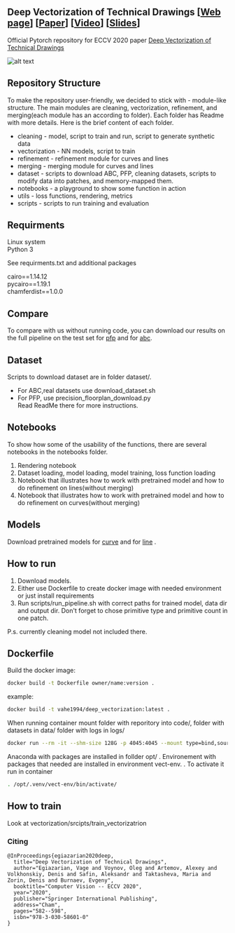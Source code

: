 ## Deep Vectorization of Technical Drawings [[Web page](http://adase.group/3ddl/projects/vectorization/)] [[Paper](https://arxiv.org/abs/2003.05471)] [[Video](https://www.youtube.com/watch?v=lnQNzHJOLvE)] [[Slides](https://drive.google.com/file/d/1ZrykQeA2PE4_8yf1JwuEBk9sS4OP8KeM/view?usp=sharing)]
Official Pytorch repository for ECCV 2020 paper [Deep Vectorization of Technical Drawings](https://link.springer.com/chapter/10.1007/978-3-030-58601-0_35)

![alt text](https://drive.google.com/uc?export=view&id=191r0QAaNhOUIaHPOlPWH5H4Jg7qxCMRA)

## Repository Structure

To make the repository user-friendly, we decided to stick with - module-like structure.
The main modules are cleaning, vectorization, refinement, and merging(each module has an according to folder).
Each folder has Readme with more details. Here is the brief content of each folder.

* cleaning - model, script to train and run, script to generate synthetic data 
* vectorization - NN models, script to train
* refinement - refinement module for curves and lines
* merging - merging module for curves and lines
* dataset - scripts to download ABC, PFP, cleaning datasets, scripts to modify data into patches, and memory-mapped them.
* notebooks - a playground to show some function in action
* utils - loss functions, rendering, metrics
* scripts - scripts to run training and evaluation

## Requirments
Linux system  
Python 3

See requirments.txt and additional packages

cairo==1.14.12  
pycairo==1.19.1  
chamferdist==1.0.0


## Compare 

To compare with us without running code, you can download our results on the full pipeline on the test set
for [pfp](https://drive.google.com/file/d/1FGm-JQsvOa5sbi_f_-MMl1XC5Z8JGe0F/view?usp=sharing) and for 
[abc](https://drive.google.com/file/d/1lR5lea3sY4Bhp9QL4MmmPs0kqZ5voPGu/view?usp=sharing).


## Dataset
Scripts to download dataset are in folder dataset/.
* For ABC,real datasets use download_dataset.sh
* For PFP, use precision_floorplan_download.py  
Read ReadMe there for more instructions.

## Notebooks 

To show how some of the usability of the functions, there are several notebooks in the notebooks folder.
1) Rendering notebook
2) Dataset loading, model loading, model training, loss function loading
3) Notebook that illustrates  how to work with pretrained model and how to do refinement on lines(without merging) 
4) Notebook that illustrates how to work with pretrained model and how to do refinement on curves(without merging)

## Models

Download pretrained models for [curve](https://drive.google.com/file/d/18jN37pMvEg9S05sLdAznQC5UZDsLz-za/view?usp=sharing)
and for [line](https://drive.google.com/file/d/1Zf085V3783zbrLuTXZxizc7utszI9BZR/view?usp=sharing) .

## How to run
1. Download models.
2. Either use Dockerfile to create docker image with needed environment or just install requirements
3. Run scripts/run_pipeline.sh with correct paths for trained model, data dir and output dir. Don't forget to chose primitive type and primitive count in one patch.

P.s. currently cleaning model not included there.
   
## Dockerfile 

Build the docker image:

```bash
docker build -t Dockerfile owner/name:version .
```
example:
```bash
docker build -t vahe1994/deep_vectorization:latest .
```


When running container mount folder with reporitory into code/, folder with datasets in data/ folder with logs in logs/
```bash
docker run --rm -it --shm-size 128G -p 4045:4045 --mount type=bind,source=/home/code,target=/code --mount type=bind,source=/home/data,target=/data --mount type=bind,source=/home/logs,target=/logs  --name=container_name owner/name:version /bin/bash
```

Anaconda with packages are installed in follder opt/ . Environement with packages that needed are installed in environment vect-env.
. To activate it run in container
```bash
. /opt/.venv/vect-env/bin/activate/
```

## How to train
Look at vectorization/srcipts/train_vectorizatrion 

### Citing
```
@InProceedings{egiazarian2020deep,
  title="Deep Vectorization of Technical Drawings",
  author="Egiazarian, Vage and Voynov, Oleg and Artemov, Alexey and Volkhonskiy, Denis and Safin, Aleksandr and Taktasheva, Maria and Zorin, Denis and Burnaev, Evgeny",
  booktitle="Computer Vision -- ECCV 2020",
  year="2020",
  publisher="Springer International Publishing",
  address="Cham",
  pages="582--598",
  isbn="978-3-030-58601-0"
}
```
